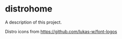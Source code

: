 # distrohome

A description of this project.


Distro icons from https://github.com/lukas-w/font-logos